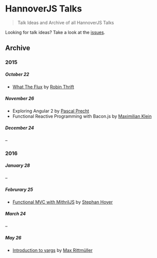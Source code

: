 # HannoverJS Talks

> Talk Ideas and Archive of all HannoverJS Talks

Looking for talk ideas? Take a look at the [issues](https://github.com/HannoverJS/talks/issues?q=is%3Aopen+is%3Aissue+label%3A%22Talk+Idea%22).

## Archive

### 2015

##### October 22

- [What The Flux](http://robinthrift.github.io/flux-pres/#/) by [Robin Thrift](https://twitter.com/RobinThrift)

##### November 26

- Exploring Angular 2 by [Pascal Precht](https://twitter.com/PascalPrecht)
- Functional Reactive Programming with Bacon.js by [Maximilian Klein](https://twitter.com/LittleHelicase)

##### December 24

–

### 2016

##### January 28

–

##### Februrary 25

- [Functional MVC with MithrilJS](https://github.com/StephanHoyer/mithril-talk) by [Stephan Hoyer](https://twitter.com/cmx66)

##### March 24

–

##### May 26

- [Introduction to yargs](https://drive.google.com/file/d/0B50dU0dvFeUOcGxibXpBcW55Y3c/view?usp=sharing) by [Max Rittmüller](https://twitter.com/maxrimue)

